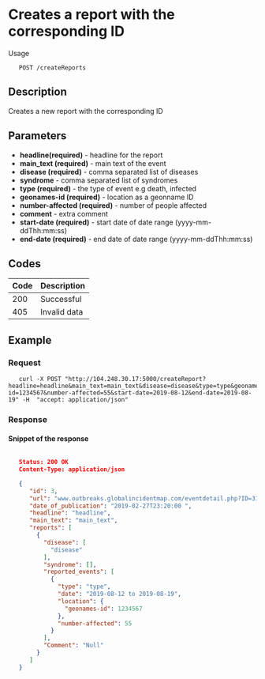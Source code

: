 # Creates a report with the corresponding ID

Usage
```
   POST /createReports
```
## Description
Creates a new report with the corresponding ID

## Parameters
- **headline(required)** - headline for the report
- **main_text (required)** - main text of the event
- **disease (required)** - comma separated list of diseases
- **syndrome** - comma separated list of syndromes
- **type (required)** - the type of event e.g death, infected
- **geonames-id (required)** - location as a geonname ID
- **number-affected (required)** - number of people affected
- **comment** - extra comment
- **start-date (required)** - start date of date range (yyyy-mm-ddThh:mm:ss)
- **end-date (required)** - end date of date range (yyyy-mm-ddThh:mm:ss)

## Codes

| Code | Description |
| ---- | ---------- |
| 200  | Successful |
| 405  | Invalid data |

## Example

### Request
```
   curl -X POST "http://104.248.30.17:5000/createReport?headline=headline&main_text=main_text&disease=disease&type=type&geonames-id=1234567&number-affected=55&start-date=2019-08-12&end-date=2019-08-19" -H  "accept: application/json"
```
### Response
#### Snippet of the response ####
```JSON

   Status: 200 OK
   Content-Type: application/json

   {
      "id": 3,
      "url": "www.outbreaks.globalincidentmap.com/eventdetail.php?ID=31146",
      "date_of_publication": "2019-02-27T23:20:00 ",
      "headline": "headline",
      "main_text": "main_text",
      "reports": [
        {
          "disease": [
            "disease"
          ],
          "syndrome": [],
          "reported_events": [
            {
              "type": "type",
              "date": "2019-08-12 to 2019-08-19",
              "location": {
                "geonames-id": 1234567
              },
              "number-affected": 55
            }
          ],
          "Comment": "Null"
        }
      ]
   }
```
